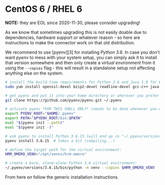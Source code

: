 # CentOS 6 / RHEL 6

**NOTE:** they are EOL since 2020-11-30, please consider upgrading!

As we know that sometimes upgrading this is not easily doable due to dependencies,
hardware support or whatever reason - so here are instructions to make the connector
work on that old distribution.

We recommend to use [pyenv][3] for installing *Python 3.6*. In case you don't want
*pyenv* to mess with your system setup, you can simply ask it to install that version
somewhere and then only create a *virtual environment* from it using the `--copies`
flag - this will result in a standalone setup not affecting anything else on the system.

```bash
# install the build-time requirements for Python 3.6 and Java 1.8 for Bio-Formats
sudo yum install openssl-devel bzip2-devel readline-devel gcc-c++ java-1.8.0-openjdk

# get pyenv and put it into your home directory or wherever you prefer it to be
git clone https://github.com/pyenv/pyenv.git ~/.pyenv

# activate pyenv *FOR THIS SHELL ONLY* (needs to be done whenever you want to use it)
export PYENV_ROOT="$HOME/.pyenv"
export PATH="$PYENV_ROOT/bin:$PATH"
eval "$(pyenv init --path)"
eval "$(pyenv init -)"

# ask pyenv to install Python 3.6.15 (will end up in "~/.pyenv/versions/3.6.15/")
pyenv install 3.6.15  # takes a bit (compiling...)

# define the target path for the virtual environment:
HRM_OMERO_VENV="/opt/venvs/hrm-omero"

# create a bare, stand-alone Python 3.6 virtual environment:
~/.pyenv/versions/3.6.15/bin/python -m venv --copies $HRM_OMERO_VENV
```

From here on follow the generic installation instructions.
